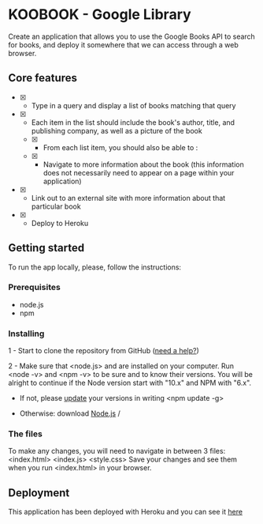 # KOOBOOK - Google Library

Create an application that allows you to use the Google Books API to search for books, and deploy it somewhere that we can access through a web browser.

## Core features

- [x] - Type in a query and display a list of books matching that query

- [x] - Each item in the list should include the book's author, title, and publishing company, as well as a picture of the book
  - [x] - From each list item, you should also be able to :
  - [x] - Navigate to more information about the book (this information does not necessarily need to appear on a page within your application)

- [x] - Link out to an external site with more information about that particular book

- [x] - Deploy to Heroku

## Getting started
To run the app locally, please, follow the instructions:

### Prerequisites
- node.js
- npm

### Installing
1 - Start to clone the repository from GitHub ([need a help?](https://www.youtube.com/watch?v=O72FWNeO-xY))

2 - Make sure that <node.js> and <npm> are installed on your computer. Run <node -v> and <npm -v> to be sure and to know their versions. You will be alright to continue if the Node version start with "10.x" and NPM with "6.x".

- If not, please [update](https://stackoverflow.com/questions/6237295/how-can-i-update-nodejs-and-npm-to-the-next-versions) your versions in writing <npm update -g>

- Otherwise: download [Node.js](https://www.npmjs.com/get-npm) / <npm install>

### The files
To make any changes, you will need to navigate in between 3 files:
<index.html>
<index.js>
<style.css>
Save your changes and see them when you run <index.html> in your browser.

## Deployment
This application has been deployed with Heroku and you can see it [here](https://koobook.herokuapp.com)
